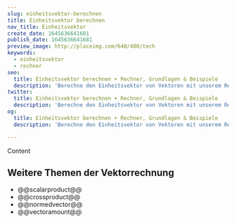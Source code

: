 ```yaml
---
slug: einheitsvektor-berechnen
title: Einheitsvektor berechnen
nav_title: Einheitsvektor
create_date: 1645636641681
publish_date: 1645636641681
preview_image: http://placeimg.com/640/480/tech
keywords:
  - einheitsvektor
  - rechner
seo:
  title: Einheitsvektor berechnen ➤ Rechner, Grundlagen & Beispiele
  description: 'Berechne den Einheitsvektor von Vektoren mit unserem Rechner. Hausaufgaben ganz einfach überprüfen.'
twitter:
  title: Einheitsvektor berechnen ➤ Rechner, Grundlagen & Beispiele
  description: 'Berechne den Einheitsvektor von Vektoren mit unserem Rechner. Hausaufgaben ganz einfach überprüfen.'
og:
  title: Einheitsvektor berechnen ➤ Rechner, Grundlagen & Beispiele
  description: 'Berechne den Einheitsvektor von Vektoren mit unserem Rechner. Hausaufgaben ganz einfach überprüfen.'

---
```


Content


## Weitere Themen der Vektorrechnung

- @@scalarproduct@@
- @@crossproduct@@
- @@normedvector@@
- @@vectoramount@@
